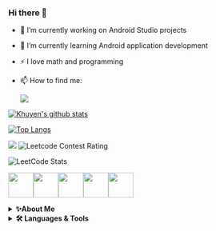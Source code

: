 ### Hi there 👋



- 🔭 I’m currently working on Android Studio projects
- 🌱 I’m currently learning Android application development


- :zap: I love math and programming

- 📫 How to find me:

  [![](https://img.shields.io/badge/linkedin-%230077B5.svg?style=for-the-badge&logo=linkedin)](https://www.linkedin.com/in/deshapriya-khatua/)
 


[![Khuyen's github stats](https://github-readme-stats.vercel.app/api?username=deshapriyakhatua&count_private=true&show_icons=true&theme=radical&hide_rank=false)](https://github.com/anuraghazra/github-readme-stats)


[![Top Langs](https://github-readme-stats.vercel.app/api/top-langs/?username=deshapriyakhatua)](https://github.com/anuraghazra/github-readme-stats)


<img src="https://github-readme-streak-stats.herokuapp.com/?user=deshapriyakhatua"/>

<img  src="https://cp-logo.vercel.app/leetcode/deshapriyakhatua"  alt="Leetcode Contest Rating" />

![LeetCode Stats](https://leetcode.card.workers.dev/deshapriyakhatua?theme=dark&font=baloo&extension=null)

<img height=50 src="https://cdn.jsdelivr.net/gh/devicons/devicon/icons/java/java-original.svg"/><img height=50 src="https://cdn.jsdelivr.net/gh/devicons/devicon/icons/html5/html5-original.svg" /><img height=50 src="https://cdn.jsdelivr.net/gh/devicons/devicon/icons/css3/css3-original.svg" /><img height=50 src="https://cdn.jsdelivr.net/gh/devicons/devicon/icons/git/git-plain.svg"/><img height=50 src="https://cdn.jsdelivr.net/gh/devicons/devicon/icons/github/github-original.svg"/>



<details>
    <summary><b>✨About Me</b></summary><br/>
    Sample text
</details>
<details>
    <summary><b>🛠️ Languages & Tools</b></summary><br/>
       Java     JavaScript
</details>
